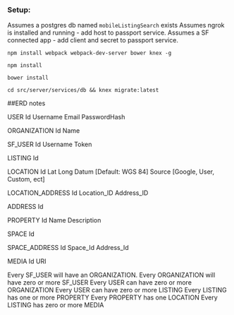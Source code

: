 ### Setup:

Assumes a postgres db named `mobileListingSearch` exists
Assumes ngrok is installed and running - add host to passport service.
Assumes a SF connected app - add client and secret to passport service.


`npm install webpack webpack-dev-server bower knex -g`

`npm install`

`bower install`

`cd src/server/services/db && knex migrate:latest`

##ERD notes

USER
    Id
    Username
    Email
    PasswordHash

ORGANIZATION
    Id
    Name
    <insert sf fields here>

SF_USER
    Id
    Username
    Token

LISTING
    Id

LOCATION
    Id
    Lat
    Long
    Datum [Default: WGS 84]
    Source [Google, User, Custom, ect]

LOCATION_ADDRESS
    Id
    Location_ID
    Address_ID

ADDRESS
    Id
    <Fill in addres spec here>


PROPERTY
    Id
    Name
    Description

SPACE
    Id

SPACE_ADDRESS
    Id
    Space_Id
    Address_Id


MEDIA
    Id
    URI


Every SF_USER will have an ORGANIZATION.
Every ORGANIZATION will have zero or more SF_USER
Every USER can have zero or more ORGANIZATION
Every USER can have zero or more LISTING
Every LISTING has one or more PROPERTY
Every PROPERTY has one LOCATION
Every LISTING has zero or more MEDIA

